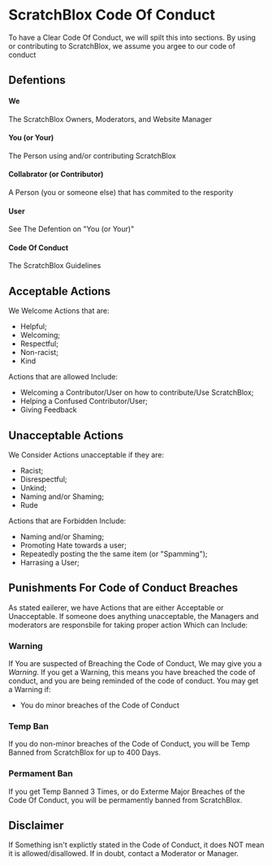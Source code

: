 # ScratchBlox Code Of Conduct
To have a Clear Code Of Conduct, we will spilt this into sections. By using or contributing to ScratchBlox, we assume you
argee to our code of conduct
## Defentions
#### We
The ScratchBlox Owners, Moderators, and Website Manager
#### You (or Your)
The Person using and/or contributing ScratchBlox
#### Collabrator (or Contributor)
A Person (you or someone else) that has commited to the respority
#### User
See The Defention on "You (or Your)"
#### Code Of Conduct
The ScratchBlox Guidelines

## Acceptable Actions
We Welcome Actions that are:
- Helpful;
- Welcoming;
- Respectful;
- Non-racist;
- Kind

Actions that are allowed Include:
- Welcoming a Contributor/User on how to contribute/Use ScratchBlox;
- Helping a Confused Contributor/User;
- Giving Feedback

## Unacceptable Actions
We Consider Actions unacceptable if they are:
- Racist;
- Disrespectful;
- Unkind;
- Naming and/or Shaming;
- Rude

Actions that are Forbidden Include:
- Naming and/or Shaming;
- Promoting Hate towards a user;
- Repeatedly posting the the same item (or "Spamming");
- Harrasing a User;

## Punishments For Code of Conduct Breaches
As stated eailerer, we have Actions that are either Acceptable or Unacceptable. If someone does anything unacceptable, the Managers and
moderators are responsbile for taking proper action Which can Include:
### Warning
If You are suspected of Breaching the Code of Conduct, We may give you a _Warning_. If you get a Warning, this means you have breached 
the code of conduct, and you are being reminded of the code of conduct. 
You may get a Warning if:
- You do minor breaches of the Code of Conduct
### Temp Ban
If you do non-minor breaches of the Code of Conduct, you will be Temp Banned from ScratchBlox for up to 400 Days.
### Permament Ban
If you get Temp Banned 3 Times, or do Exterme Major Breaches of the Code Of Conduct, you will be permamently banned from ScratchBlox.
## Disclaimer
If Something isn't explictly stated in the Code of Conduct, it does NOT mean it is allowed/disallowed. If in doubt, contact a
Moderator or Manager.
